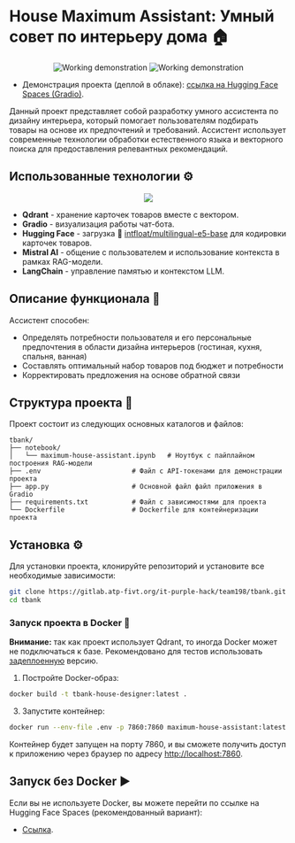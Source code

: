 # House Maximum Assistant: Умный совет по интерьеру дома 🏠

<p align="center">
  <img src="https://github.com/user-attachments/assets/02e4161c-af49-40f6-97c2-600104e00a6b" alt="Working demonstration"/>
  <img src="https://github.com/user-attachments/assets/ce36aa69-947e-4cbf-831b-62dee0f4287e" alt="Working demonstration"/>
</p>

* Демонстрация проекта (деплой в облаке): [ссылка на Hugging Face Spaces (Gradio)](https://huggingface.co/spaces/metanovus/maximum-house-assistant).

Данный проект представляет собой разработку умного ассистента по дизайну интерьера, который помогает пользователям подбирать товары на основе их предпочтений и требований. Ассистент использует современные технологии обработки естественного языка и векторного поиска для предоставления релевантных рекомендаций.

## Использованные технологии ⚙️
<p align="center">
  <a href="https://go-skill-icons.vercel.app/">
    <img src="https://go-skill-icons.vercel.app/api/icons?i=linux,python,pycharm,qdrant,docker,gradio,huggingface,mistral,langchain&theme=dark"/>
  </a>
</p>

* **Qdrant** - хранение карточек товаров вместе с вектором.
* **Gradio** - визуализация работы чат-бота.
* **Hugging Face** - загрузка 🤗 [intfloat/multilingual-e5-base](https://huggingface.co/intfloat/multilingual-e5-base) для кодировки карточек товаров.
* **Mistral AI** - общение с пользователем и использование контекста в рамках RAG-модели.
* **LangChain** - управление памятью и контекстом LLM.

## Описание функционала 🚀

Ассистент способен:

* Определять потребности пользователя и его персональные предпочтения в области дизайна интерьеров (гостиная, кухня, спальня, ванная)
* Составлять оптимальный набор товаров под бюджет и потребности
* Корректировать предложения на основе обратной связи

## Структура проекта 📂

Проект состоит из следующих основных каталогов и файлов:

```
tbank/
├── notebook/
│   └── maximum-house-assistant.ipynb   # Ноутбук с пайплайном построения RAG-модели
├── .env                       # Файл с API-токенами для демонстрации проекта
├── app.py                     # Основной файл файл приложения в Gradio
├── requirements.txt           # Файл с зависимостями для проекта
└── Dockerfile                 # Dockerfile для контейнеризации проекта
``` 


## Установка ⚙️

Для установки проекта, клонируйте репозиторий и установите все необходимые зависимости:

```bash
git clone https://gitlab.atp-fivt.org/it-purple-hack/team198/tbank.git
cd tbank
```

### Запуск проекта в Docker 🐳

**Внимание:** так как проект использует Qdrant, то иногда Docker может не подключаться к базе. Рекомендовано для тестов использовать [задеплоенную](https://huggingface.co/spaces/metanovus/maximum-house-assistant) версию.

1. Постройте Docker-образ:

```bash
docker build -t tbank-house-designer:latest .
```

3. Запустите контейнер:

```bash
docker run --env-file .env -p 7860:7860 maximum-house-assistant:latest
```

Контейнер будет запущен на порту 7860, и вы сможете получить доступ к приложению через браузер по адресу [http://localhost:7860](http://localhost:7860).

## Запуск без Docker ▶️

Если вы не используете Docker, вы можете перейти по ссылке на Hugging Face Spaces (рекомендованный вариант):

* [Ссылка](https://huggingface.co/spaces/metanovus/maximum-house-assistant).
